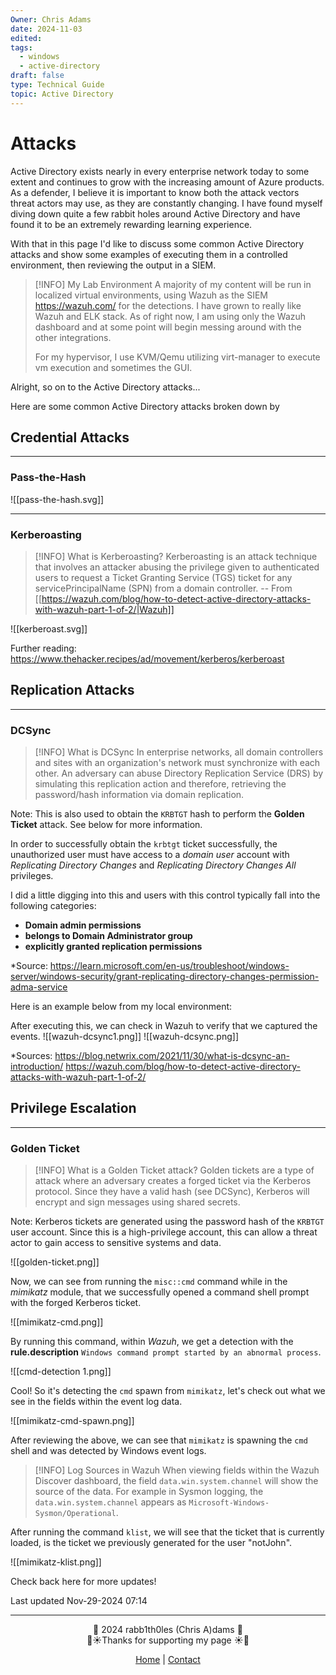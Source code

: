 ```yaml
---
Owner: Chris Adams
date: 2024-11-03
edited: 
tags:
  - windows
  - active-directory
draft: false
type: Technical Guide
topic: Active Directory
---
```

# Attacks

Active Directory exists nearly in every enterprise network today to some extent and continues to grow with the increasing amount of Azure products. As a defender, I believe it is important to know both the attack vectors threat actors may use, as they are constantly changing. I have found myself diving down quite a few rabbit holes around Active Directory and have found it to be an extremely rewarding learning experience. 

With that in this page I'd like to discuss some common Active Directory attacks and show some examples of executing them in a controlled environment, then reviewing the output in a SIEM. 


> [!INFO] My Lab Environment
> A majority of my content will be run in localized virtual environments, using Wazuh as the SIEM https://wazuh.com/ for the detections. I have grown to really like Wazuh and ELK stack. As of right now, I am using only the Wazuh dashboard and at some point will begin messing around with the other integrations.
> 
> For my hypervisor, I use KVM/Qemu utilizing virt-manager to execute vm execution and sometimes the GUI.

Alright, so on to the Active Directory attacks...


Here are some common Active Directory attacks broken down by 
## Credential Attacks
---
### Pass-the-Hash

![[pass-the-hash.svg]]


---
### Kerberoasting

> [!INFO] What is Kerberoasting?
> Kerberoasting is an attack technique that involves an attacker abusing the privilege given to authenticated users to request a Ticket Granting Service (TGS) ticket for any servicePrincipalName (SPN) from a domain controller. -- From [[https://wazuh.com/blog/how-to-detect-active-directory-attacks-with-wazuh-part-1-of-2/|Wazuh]]
> 

![[kerberoast.svg]]

Further reading: https://www.thehacker.recipes/ad/movement/kerberos/kerberoast
## Replication Attacks
---
### DCSync

> [!INFO] What is DCSync
> In enterprise networks, all domain controllers and sites with an organization's network must synchronize with each other. An adversary can abuse Directory Replication Service (DRS) by simulating this replication action and therefore, retrieving the password/hash information via domain replication.

Note: This is also used to obtain the `KRBTGT` hash to perform the **Golden Ticket** attack. See below for more information.

In order to successfully obtain the `krbtgt` ticket successfully, the unauthorized user must have access to a *domain user* account with *Replicating Directory Changes* and *Replicating Directory Changes All* privileges. 

I did a little digging into this and users with this control typically fall into the following categories:

* **Domain admin permissions**
* **belongs to Domain Administrator group**
* **explicitly granted replication permissions**

*Source: https://learn.microsoft.com/en-us/troubleshoot/windows-server/windows-security/grant-replicating-directory-changes-permission-adma-service

Here is an example below from my local environment:

After executing this, we can check in Wazuh to verify that we captured the events. 
![[wazuh-dcsync1.png]]
![[wazuh-dcsync.png]]


*Sources: https://blog.netwrix.com/2021/11/30/what-is-dcsync-an-introduction/
https://wazuh.com/blog/how-to-detect-active-directory-attacks-with-wazuh-part-1-of-2/


## Privilege Escalation
---
### Golden Ticket


> [!INFO] What is a Golden Ticket attack?
> Golden tickets are a type of attack where an adversary creates a forged ticket via the Kerberos protocol. Since they have a valid hash (see DCSync), Kerberos will encrypt and sign messages using shared secrets.

Note: Kerberos tickets are generated using the password hash of the `KRBTGT` user account. Since this is a high-privilege account, this can allow a threat actor to gain access to sensitive systems and data.

![[golden-ticket.png]]

Now, we can see from running the `misc::cmd` command while in the *mimikatz* module, that we successfully opened a command shell prompt with the forged Kerberos ticket.

![[mimikatz-cmd.png]]

By running this command, within *Wazuh*, we get a detection with the **rule.description** `Windows command prompt started by an abnormal process`.

![[cmd-detection 1.png]]

Cool! So it's detecting the `cmd` spawn from `mimikatz`, let's check out what we see in the fields within the event log data.

![[mimikatz-cmd-spawn.png]]

After reviewing the above, we can see that `mimikatz` is spawning the `cmd` shell and was detected by Windows event logs. 


> [!INFO] Log Sources in Wazuh
> When viewing fields within the Wazuh Discover dashboard, the field `data.win.system.channel` will show the source of the data. For example in Sysmon logging, the `data.win.system.channel` appears as `Microsoft-Windows-Sysmon/Operational`.


After running the command `klist`, we will see that the ticket that is currently loaded, is the ticket we previously generated for the user "notJohn".

![[mimikatz-klist.png]]

Check back here for more updates!

Last updated Nov-29-2024 07:14

---

<div style="text-align: center;">
	<div class="gradient-text">👾 2024 rabb1th0les (Chris A)dams 👾</div> 
	🌴☀Thanks for supporting my page ☀🌴
	<nav>
		<ul style="list-style: none; padding: 0;">
			<div style="text-align: center;">
				<li><a href="index.html">Home</a> | <a href="Contact.html">Contact</a></li>
			</div>
		</ul>
	</nav>	
</div>